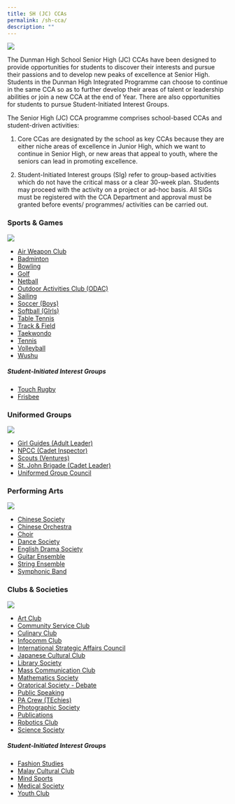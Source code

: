 ```yaml
---
title: SH (JC) CCAs
permalink: /sh-cca/
description: ""
---
```

![](/images/Homepage/Senior%20High.png)

The Dunman High School Senior High (JC) CCAs have been designed to provide opportunities for students to discover their interests and pursue their passions and to develop new peaks of excellence at Senior High. Students in the Dunman High Integrated Programme can choose to continue in the same CCA so as to further develop their areas of talent or leadership abilities or join a new CCA at the end of Year. There are also opportunities for students to pursue Student-Initiated Interest Groups.

The Senior High (JC) CCA programme comprises school-based CCAs and student-driven activities:

1) Core CCas are designated by the school as key CCAs because they are either niche areas of excellence in Junior High, which we want to continue in Senior High, or new areas that appeal to youth, where the seniors can lead in promoting excellence.

2) Student-Initiated Interest groups (SIg) refer to group-based activities which do not have the critical mass or a clear 30-week plan. Students may proceed with the activity on a project or ad-hoc basis. All SIGs must be registered with the CCA Department and approval must be granted before events/ programmes/ activities can be carried out.

### **Sports & Games**
![](/images/Homepage/SH-Track.jpg)

* [Air Weapon Club](/files/Sports_Air-Weapons-Club-SH.pdf)
* [Badminton](/files/Sports_Badminton-SH.pdf)
* [Bowling](/files/Sports_Bowling-SH.pdf)
* [Golf](/files/Sports_Golf-SH.pdf)
* [Netball](/files/Sports_Netball-SH.pdf)
* [Outdoor Activities Club (ODAC)](/files/Sports_Outdoor-Activities-Club-SH.pdf)
* [Sailing](/files/Sports_Sailing.pdf)
* [Soccer (Boys)](/files/Sports_Soccer-SH.pdf)
* [Softball (GIrls)](/files/Sports_Softball-SH.pdf)
* [Table Tennis](/files/Sports_Table-Tennis-SH.pdf)
* [Track & Field](/files/Sports_Track-Field-SH.pdf)
* [Taekwondo](/files/Sports_Taekwondo-SH.pdf)
* [Tennis](/files/Sports_Tennis-SH.pdf)
* [Volleyball](/files/Sports_Volleyball-SH.pdf)
* [Wushu](/files/Sports_Wushu-SH.pdf)

##### **Student-Initiated Interest Groups**
* [Touch Rugby](/files/Interest-Group_Touch-Rugby-SH.pdf)
* [Frisbee](/files/Interest-Group_Frisbee-SH.pdf)

### **Uniformed Groups**
![](/images/Homepage/SH-Uniformed-Group.png)

* [Girl Guides (Adult Leader)](/files/Uniformed-Groups-Girl-Guides-SH.pdf)
* [NPCC (Cadet Inspector)](/files/Uniformed-Groups-Police-Cadet-Corps-SH.pdf)
* [Scouts (Ventures)](/files/Uniformed-Groups-Venture-Scouts-SH.pdf)
* [St. John Brigade (Cadet Leader)](/files/Uniformed-Groups-St-John-Brigade-SH.pdf)
* [Uniformed Group Council](/files/Touch-Rugby-Uniformed-Group-Council.pdf)

### **Performing Arts**
![](/images/Homepage/SH-String-1.jpg)

* [Chinese Society](/files/Performing-Arts_Chinese-Society-JH-SH%20(1).pdf)
* [Chinese Orchestra](/files/Performing-Arts_Chinese-Orchestra-JH-SH.pdf)
* [Choir](/files/Performing-Arts_Choir-JH-SH.pdf)
* [Dance Society](/files/Performing-Arts_Dance-Society-JH-SH.pdf)
* [English Drama Society](/files/Performing-Arts_Theatre-Arts-SH.pdf)
* [Guitar Ensemble](/files/Performing-Arts_Guitar-Ensemble-SH.pdf)
* [String Ensemble](/files/Performing-Arts_String-Ensemble-JH-SH.pdf)
* [Symphonic Band](/files/Performing-Arts_Symphonic-Band-JH-SH.pdf)

### **Clubs & Societies**
![](/images/Homepage/Robo1.png)

* [Art Club](/files/Clubs-Society_Art-Club-JH-SH.pdf)
* [Community Service Club](/files/Clubs-Society_Community-Service-Club-Environment-Club-SH.pdf)
* [Culinary Club](/files/Clubs-Society_Culinary-Club-SH.pdf)
* [Infocomm Club](/files/Clubs-Society_InfoComm-Club-JH-SH.pdf)
* [International Strategic Affairs Council](/files/Clubs-Society_International-Strategic-Affairs-Council-SH.pdf)
* [Japanese Cultural Club](/files/Clubs-Society_Yutaka-Japanese-Cultural-Club-SH.pdf)
* [Library Society](/files/Clubs-Society_Library-Society-JH-SH.pdf)
* [Mass Communication Club](/files/Clubs-Society_Mass-Communications-Society-SH.pdf)
* [Mathematics Society](/files/Clubs-Society_Mathematics-Society-SH.pdf)
* [Oratorical Society - Debate](/files/Clubs-Society_Oratorical-Society_Debate-JH.pdf)
* [Public Speaking](/files/Clubs-Society_Oratorical-Soiety_Public-Spekaing-SH.pdf)
* [PA Crew (TEchies)](/files/Clubs-Society_Techies-SH.pdf)
* [Photographic Society](/files/Clubs-Society_Photographic-Society-SH.pdf)
* [Publications](/files/Clubs-Society_Publications-SH.pdf)
* [Robotics Club](/files/Clubs-Society_Robotics-Club-JH-SH.pdf)
* [Science Society](/files/Clubs-Society_Science-Society-SH.pdf)

##### **Student-Initiated Interest Groups**
* [Fashion Studies](/files/Interest-Group_Fashion-Studies.pdf)
* [Malay Cultural Club](/files/Malay-Cultural-Club-Medical-Society.pdf)
* [Mind Sports](/files/Interest-Group_Mindsports-Club-SH.pdf)
* [Medical Society](/files/Interest-Group_Medical-Society-SH.pdf)
* [Youth Club](/files/Interest-Group_Youth-Club-SH.pdf)